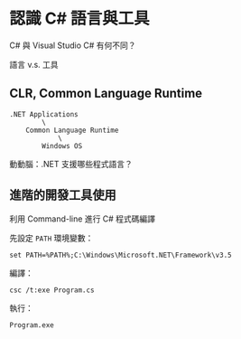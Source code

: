# 認識 C# 語言與工具

C# 與 Visual Studio C# 有何不同？

語言 v.s. 工具

## CLR, Common Language Runtime

```
.NET Applications
        \
    Common Language Runtime
            \
        Windows OS
```

動動腦：.NET 支援哪些程式語言？

## 進階的開發工具使用

利用 Command-line 進行 C# 程式碼編譯

先設定 `PATH` 環境變數：

```
set PATH=%PATH%;C:\Windows\Microsoft.NET\Framework\v3.5
```

編譯：

```
csc /t:exe Program.cs
```

執行：

```
Program.exe
```